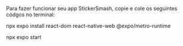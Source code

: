 Para fazer funcionar seu app StickerSmash, copie e cole os seguintes códgos no terminal:

npx expo install react-dom react-native-web @expo/metro-runtime

npx expo start
